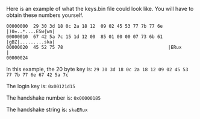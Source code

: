 Here is an example of what the keys.bin file could look like. You will
have to obtain these numbers yourself.

```
00000000  29 30 3d 18 0c 2a 18 12  09 02 45 53 77 7b 77 6e  |)0=..*....ESw{wn|
00000010  67 42 5a 7c 15 1d 12 00  85 01 00 00 07 73 6b 61  |gBZ|.........ska|
00000020  45 52 75 78                                       |ERux            |
00000024
```

In this example, the 20 byte key is:
```29 30 3d 18 0c 2a 18 12 09 02 45 53 77 7b 77 6e 67 42 5a 7c```

The login key is: `0x00121d15`

The handshake number is: `0x00000185`

The handshake string is: `skaERux`
